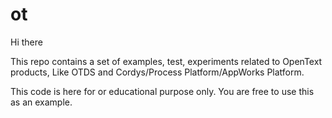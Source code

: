 # ot

Hi there

This repo contains a set of examples, test, experiments related to OpenText products, Like OTDS and Cordys/Process Platform/AppWorks Platform.

This code is here for or educational purpose only.
You are free to use this as an example.

